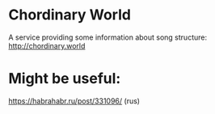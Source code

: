 # Chordinary World
A service providing some information about song structure: http://chordinary.world

# Might be useful:
https://habrahabr.ru/post/331096/ (rus)
